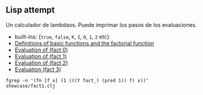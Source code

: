 ## Lisp attempt

Un calculador de lambdaos.
Puede imprimar los pasos de los evaluaciones.

* built-ins: {`true`, `false`, `K`, `I`, `0`, `1`, `2` etc}
* [Definitions of basic functions and the factorial function](https://github.com/h908714124/lisp-attempt/blob/master/src/clj/fact.clj)
* [Evaluation of (fact 0)](https://github.com/h908714124/lisp-attempt/blob/master/showcase/fact0.clj)
* [Evaluation of (fact 1)](https://github.com/h908714124/lisp-attempt/blob/master/showcase/fact1.clj)
* [Evaluation of (fact 2)](https://github.com/h908714124/lisp-attempt/blob/master/showcase/fact2.clj)
* [Evaluation (fact 3)](https://github.com/h908714124/lisp-attempt/blob/master/showcase/fact3.clj)

````
fgrep -n '(fn [f x] (1 (((Y fact_) (pred 1)) f) x))' showcase/fact1.clj
````
